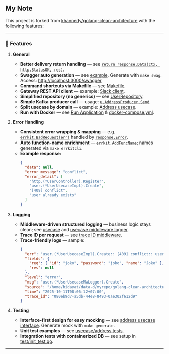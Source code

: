 ## My Note

This project is forked from [khannedy/golang-clean-architecture](https://github.com/khannedy/golang-clean-architecture) with the following features:

---

### 🚀 Features

1. **General**
   - **Better delivery return handling** — see [`return response.Data(ctx, http.StatusOK, res)`](internal/delivery/http/address_controller.go).
   - **Swagger auto generation** — see [example](internal/delivery/http/address_controller.go). Generate with `make swag`. Access: [http://localhost:3000/swagger](http://localhost:3000/swagger)
   - **Command shortcuts via Makefile** — see [Makefile](Makefile).
   - **Gateway REST API client** — example: [Slack client](internal/gateway/rest/slack_client.go).
   - **Simplified repository (no generics)** — see [UserRepository](internal/repository/user_repository.go).
   - **Simple Kafka producer call** — usage: [`u.AddressProducer.Send`](internal/usecase/address/create.go).
   - **Split usecase by domain** — example: [Address usecase](internal/usecase/address).
   - **Run with Docker** — see [Run Application](#run-application) & [docker-compose.yml](docker-compose.yml).

2. **Error Handling**
   - **Consistent error wrapping & mapping** — e.g. [`errkit.BadRequest(err)`](internal/usecase/address/create.go) handled by [`response.Error`](internal/config/fiber.go).
   - **Auto function-name enrichment** — [`errkit.AddFuncName`](internal/usecase/address/create.go); names generated via `make errkitcli`.
   - **Example response:**
     ```json
     {
       "data": null,
       "error_message": "conflict",
       "error_detail": [
         "http.(*UserController).Register",
         "user.(*UserUsecaseImpl).Create",
         "[409] conflict",
         "user already exists"
       ]
     }
     ```

3. **Logging**
   - **Middleware-driven structured logging** — business logic stays clean; see [usecase](internal/usecase/address/create.go) and [usecase middleware logger](internal/usecase/address/address_usecase_mw_logger.go).
   - **Trace ID per request** — see [trace ID middleware](internal/delivery/http/middleware/trace_id_middleware.go).
   - **Trace-friendly logs** — sample:
     ```json
     {
       "err": "user.(*UserUsecaseImpl).Create:: [409] conflict:: user already exists",
       "fields": {
         "req": { "id": "joko", "password": "joko", "name": "Joko" },
         "res": null
       },
       "level": "error",
       "msg": "user.(*UserUsecaseMwLogger).Create",
       "source": "/home/hidayat/data-d/myrepo/golang-clean-architecture/internal/usecase/user/user_usecase_mw_logger.go:30",
       "time": "2025-10-11T08:06:12+07:00",
       "trace_id": "080eb9d7-a5db-44e8-8493-0ae302f612d9"
     }
     ```

4. **Testing**
   - **Interface-first design for easy mocking** — see [address usecase interface](internal/usecase/address/address_usecase.go). Generate mock with `make generate`.
   - **Unit test examples** — see [usecase/address tests](internal/usecase/address).
   - **Integration tests with containerized DB** — see setup in [test/init_test.go](test/init_test.go).

---